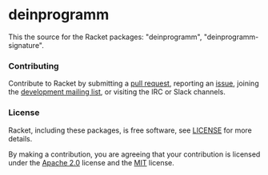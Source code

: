 # deinprogramm

This the source for the Racket packages: "deinprogramm", "deinprogramm-signature".

### Contributing

Contribute to Racket by submitting a [pull request], reporting an
[issue], joining the [development mailing list], or visiting the
IRC or Slack channels.

### License

Racket, including these packages, is free software, see [LICENSE]
for more details.

By making a contribution, you are agreeing that your contribution
is licensed under the [Apache 2.0] license and the [MIT] license.

[MIT]: https://github.com/racket/racket/blob/master/racket/src/LICENSE-MIT.txt
[Apache 2.0]: https://www.apache.org/licenses/LICENSE-2.0.txt
[pull request]: https://github.com/racket/deinprogramm/pulls
[issue]: https://github.com/racket/deinprogramm/issues
[development mailing list]: https://lists.racket-lang.org
[LICENSE]: LICENSE
